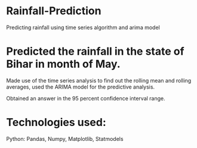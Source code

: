 # Rainfall-Prediction
Predicting rainfall using time series algorithm and arima model

# Predicted the rainfall in the state of Bihar in month of May.

Made use of the time series analysis to find out the rolling mean and rolling averages, used the ARIMA model for the predictive analysis.

Obtained an answer in the 95 percent confidence interval range.

# Technologies used:
Python: Pandas, Numpy, Matplotlib, Statmodels

